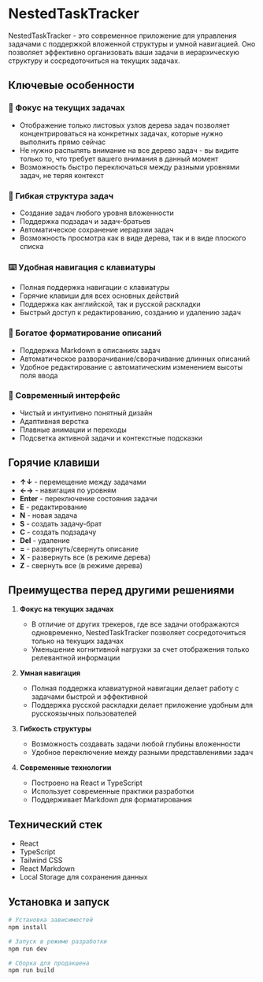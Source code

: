 # NestedTaskTracker

NestedTaskTracker - это современное приложение для управления задачами с поддержкой вложенной структуры и умной навигацией. Оно позволяет эффективно организовать ваши задачи в иерархическую структуру и сосредоточиться на текущих задачах.

## Ключевые особенности

### 🎯 Фокус на текущих задачах
- Отображение только листовых узлов дерева задач позволяет концентрироваться на конкретных задачах, которые нужно выполнить прямо сейчас
- Не нужно распылять внимание на все дерево задач - вы видите только то, что требует вашего внимания в данный момент
- Возможность быстро переключаться между разными уровнями задач, не теряя контекст

### 🌳 Гибкая структура задач
- Создание задач любого уровня вложенности
- Поддержка подзадач и задач-братьев
- Автоматическое сохранение иерархии задач
- Возможность просмотра как в виде дерева, так и в виде плоского списка

### ⌨️ Удобная навигация с клавиатуры
- Полная поддержка навигации с клавиатуры
- Горячие клавиши для всех основных действий
- Поддержка как английской, так и русской раскладки
- Быстрый доступ к редактированию, созданию и удалению задач

### 📝 Богатое форматирование описаний
- Поддержка Markdown в описаниях задач
- Автоматическое разворачивание/сворачивание длинных описаний
- Удобное редактирование с автоматическим изменением высоты поля ввода

### 🎨 Современный интерфейс
- Чистый и интуитивно понятный дизайн
- Адаптивная верстка
- Плавные анимации и переходы
- Подсветка активной задачи и контекстные подсказки

## Горячие клавиши

- **↑↓** - перемещение между задачами
- **←→** - навигация по уровням
- **Enter** - переключение состояния задачи
- **E** - редактирование
- **N** - новая задача
- **S** - создать задачу-брат
- **C** - создать подзадачу
- **Del** - удаление
- **=** - развернуть/свернуть описание
- **X** - развернуть все (в режиме дерева)
- **Z** - свернуть все (в режиме дерева)

## Преимущества перед другими решениями

1. **Фокус на текущих задачах**
   - В отличие от других трекеров, где все задачи отображаются одновременно, NestedTaskTracker позволяет сосредоточиться только на текущих задачах
   - Уменьшение когнитивной нагрузки за счет отображения только релевантной информации

2. **Умная навигация**
   - Полная поддержка клавиатурной навигации делает работу с задачами быстрой и эффективной
   - Поддержка русской раскладки делает приложение удобным для русскоязычных пользователей

3. **Гибкость структуры**
   - Возможность создавать задачи любой глубины вложенности
   - Удобное переключение между разными представлениями задач

4. **Современные технологии**
   - Построено на React и TypeScript
   - Использует современные практики разработки
   - Поддерживает Markdown для форматирования

## Технический стек

- React
- TypeScript
- Tailwind CSS
- React Markdown
- Local Storage для сохранения данных

## Установка и запуск

```bash
# Установка зависимостей
npm install

# Запуск в режиме разработки
npm run dev

# Сборка для продакшена
npm run build
```
